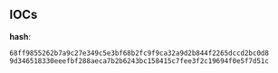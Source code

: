 
## IOCs

__hash__:

```text
68ff9855262b7a9c27e349c5e3bf68b2fc9f9ca32a9d2b844f2265dccd2bc0d8
9d346518330eeefbf288aeca7b2b6243bc158415c7fee3f2c19694f0e5f7d51c
```